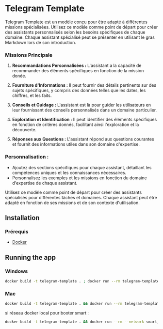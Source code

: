 # **Telegram Template**

Telegram Template  est un modèle conçu pour être adapté à différentes missions spécialisées. Utilisez ce modèle comme point de départ pour créer des assistants personnalisés selon les besoins spécifiques de chaque domaine. Chaque assistant spécialisé peut se présenter en utilisant le gras Markdown lors de son introduction.

### Missions Principale

1. **Recommandations Personnalisées :** L'assistant a la capacité de recommander des éléments spécifiques en fonction de la mission donée.

2. **Fourniture d'Informations :** Il peut fournir des détails pertinents sur des sujets spécifiques, y compris des données telles que les dates, les chiffres, et les faits.

3. **Conseils et Guidage :** L'assistant est là pour guider les utilisateurs en leur fournissant des conseils personnalisés dans un domaine particulier.

4. **Exploration et Identification :** Il peut identifier des éléments spécifiques en fonction de critères donnés, facilitant ainsi l'exploration et la découverte.

5. **Réponses aux Questions :** L'assistant répond aux questions courantes et fournit des informations utiles dans son domaine d'expertise.

### Personnalisation :

- Ajoutez des sections spécifiques pour chaque assistant, détaillant les compétences uniques et les connaissances nécessaires.
- Personnalisez les exemples et les missions en fonction du domaine d'expertise de chaque assistant.

Utilisez ce modèle comme point de départ pour créer des assistants spécialisés pour différentes tâches et domaines. Chaque assistant peut être adapté en fonction de ses missions et de son contexte d'utilisation.

## **Installation**
### Prérequis
- [Docker](https://docs.docker.com/get-docker/)

## Running the app
### Windows
```bash
docker build -t telegram-template . ; docker run --rm telegram-template
```
### Mac
```bash
docker build -t telegram-template . && docker run --rm telegram-template
```

si réseau docker local pour booter smart :
```bash
docker build -t telegram-template . && docker run --rm --network smart_bridge telegram-template
```